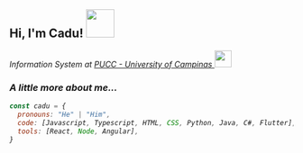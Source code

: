<h2> Hi, I'm Cadu! <img src="https://media.giphy.com/media/KcWdO5QnBY8vu5odJO/giphy.gif" width="50"></h2>

<p><em>Information System at <a href="https://www.puc-campinas.edu.br">PUCC - University of Campinas  </a><img src="https://upload.wikimedia.org/wikipedia/commons/5/58/Astronaut_-_Idil_Keysan_-_Wikimedia_Giphy_stickers_2019.gif" width="30">

### A little more about me...  
```javascript
const cadu = {
  pronouns: "He" | "Him",
  code: [Javascript, Typescript, HTML, CSS, Python, Java, C#, Flutter],
  tools: [React, Node, Angular],
}
```
